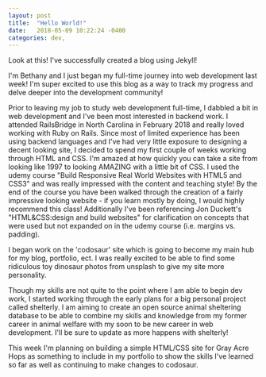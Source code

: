 ```yaml
---
layout: post
title:  "Hello World!"
date:   2018-05-09 10:22:24 -0400
categories: dev,
---
```


Look at this! I've successfully created a blog using Jekyll!

I'm Bethany and I just began my full-time journey into web development last week! I'm super
excited to use this blog as a way to track my progress and delve deeper into the development community!

Prior to leaving my job to study web development full-time,
 I dabbled a bit in web development and I've been most interested in backend work. I
attended RailsBridge in North Carolina in February 2018 and really loved working with Ruby on Rails. Since most of limited experience
has been using backend languages and I've had very little exposure to designing a decent looking site, I decided
to spend my first couple of weeks working through HTML and CSS. I'm amazed at how quickly you can take a site from
looking like 1997 to looking AMAZING with a little bit of CSS. I used the udemy course "Build Responsive
Real World Websites with HTML5 and CSS3" and was really impressed with the content and teaching style! By the end of the
course you have been walked through the creation of a fairly impressive looking website - if you learn mostly by
doing, I would highly recommend this class! Additionally I've been referencing Jon Duckett's "HTML&CSS:design and build websites" for clarification on concepts that were used but not expanded on in the udemy course (i.e. margins vs. padding).

I began work on the 'codosaur' site which is going to become my main hub for my blog, portfolio, ect. I was really excited to be able to find some ridiculous toy dinosaur photos from unsplash
to give my site more personality.

Though my skills are not quite to the point where I am able to begin dev work, I started working through
the early plans for a big personal project called shelterly. I am aiming to create an open source animal
sheltering database to be able to combine my skills and knowledge from my former career in animal welfare
with my soon to be new career in web development. I'll be sure to update as more happens with shelterly!

This week I'm planning on building a simple HTML/CSS site for Gray Acre Hops as something to include in
my portfolio to show the skills I've learned so far as well as continuing to make changes to codosaur.

